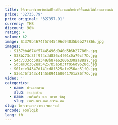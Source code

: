 ```yaml
---
title: โค้งงานแต่งงานวันเกิดปีใหม่วันวาเลนไทน์เวทีพื้นหลังโค้งโลหะฉากหลัง
price: '32735.79'
price_original: '327357.91'
currency: THB
discount: 90%
rating: 4
volume: 62
image: S1379b4674f57445496d940d5b6b27786h.jpg
images:
  - S1379b4674f57445496d940d5b6b27786h.jpg
  - S38b273c3ff9f4cdd836c4f01c0a79cf7D.jpg
  - S4c7333cc50a3498b87e62006300aa88aY.jpg
  - Sd5ed3c362ea54267b5a5b3ff966d9628q.jpg
  - S01cfe34347d141cd8f325afe256ac51fQ.jpg
  - S3e176f343c41456894160041701a86f7Q.jpg
video: ''
categories:
  - name: บ้านและสวน
    slug: านและสวน
  - name: งานรื่นเริง และ พรรค วัสดุ
    slug: งานร-นเร-และ-พรรค-สด
slug: โค-งงานแต-งงานว-นเก-ดป
encode: ooolq1k
lang: th
---
```

  